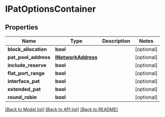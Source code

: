 # IPatOptionsContainer

## Properties
Name | Type | Description | Notes
------------ | ------------- | ------------- | -------------
**block_allocation** | **bool** |  | [optional] 
**pat_pool_address** | [**INetworkAddress**](INetworkAddress.md) |  | [optional] 
**include_reserve** | **bool** |  | [optional] 
**flat_port_range** | **bool** |  | [optional] 
**interface_pat** | **bool** |  | [optional] 
**extended_pat** | **bool** |  | [optional] 
**round_robin** | **bool** |  | [optional] 

[[Back to Model list]](../README.md#documentation-for-models) [[Back to API list]](../README.md#documentation-for-api-endpoints) [[Back to README]](../README.md)


